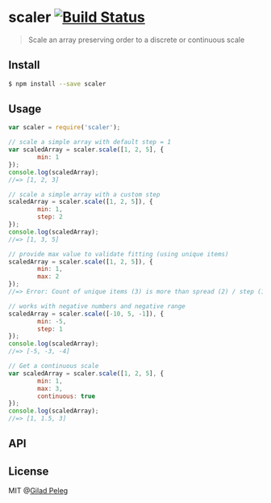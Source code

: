 # scaler [![Build Status](http://img.shields.io/travis/pgilad/scaler.svg?style=flat)](https://travis-ci.org/pgilad/scaler)

> Scale an array preserving order to a discrete or continuous scale

## Install

```bash
$ npm install --save scaler
```

## Usage

```js
var scaler = require('scaler');

// scale a simple array with default step = 1
var scaledArray = scaler.scale([1, 2, 5], {
        min: 1
});
console.log(scaledArray);
//=> [1, 2, 3]

// scale a simple array with a custom step
scaledArray = scaler.scale([1, 2, 5]), {
        min: 1,
        step: 2
});
console.log(scaledArray);
//=> [1, 3, 5]

// provide max value to validate fitting (using unique items)
scaledArray = scaler.scale([1, 2, 5]), {
        min: 1,
        max: 2
});
//=> Error: Count of unique items (3) is more than spread (2) / step (1)

// works with negative numbers and negative range
scaledArray = scaler.scale([-10, 5, -1]), {
        min: -5,
        step: 1
});
console.log(scaledArray);
//=> [-5, -3, -4]

// Get a continuous scale
var scaledArray = scaler.scale([1, 2, 5], {
        min: 1,
        max: 3,
        continuous: true
});
console.log(scaledArray);
//=> [1, 1.5, 3]
```

## API


## License
MIT @[Gilad Peleg](http://giladpeleg.com)
